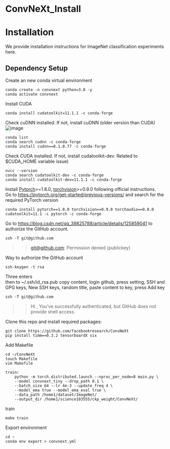 # ConvNeXt_Install
# Installation

We provide installation instructions for ImageNet classification experiments here.

## Dependency Setup
Create an new conda virtual environment
```
conda create -n convnext python=3.8 -y
conda activate convnext
```

Install CUDA
```
conda install cudatoolkit=11.1.1 -c conda-forge
```
Check cuDNN installed. If not, install cuDNN (older version than CUDA) <br>
![image](https://github.com/noyaboy/ConvNeXtV2_Install/assets/99811508/2760601b-d92a-45f3-b1cd-341f84e685d2)
```
conda list
conda search cudnn -c conda-forge
conda install cudnn==8.1.0.77 -c conda-forge
```
Check CUDA installed. If not, install cudatoolkit-dev. Related to $CUDA_HOME variable issue)
```
nvcc --version
conda search cudatoolkit-dev -c conda-forge
conda install cudatoolkit-dev=11.1.1 -c conda-forge
```
Install [Pytorch](https://pytorch.org/)>=1.8.0, [torchvision](https://pytorch.org/vision/stable/index.html)>=0.9.0 following official instructions. <br>
Go to https://pytorch.org/get-started/previous-versions/ and search for the required PyTorch version
```
conda install pytorch==1.8.0 torchvision==0.9.0 torchaudio==0.8.0 cudatoolkit=11.1 -c pytorch -c conda-forge
```
Go to https://blog.csdn.net/qq_38825788/article/details/125859041 to authorize the GitHub account.
```
ssh -T git@github.com
```
>> git@github.com: Permission denied (publickey) <br>

Way to authorize the GitHub account
```
ssh-keygen -t rsa
```
Three enters <br>
then to ~/.ssh/id_rsa.pub copy content, login github, press setting, SSH and GPG keys, New SSH keys, random title, paste content to key, press Add key
```
ssh -T git@github.com
```
>> Hi <username>, You've successfully authenticated, but GitHub does not provide shell access.


Clone this repo and install required packages:
```
git clone https://github.com/facebookresearch/ConvNeXt
pip install timm==0.3.2 tensorboardX six
```
Add Makefile
```
cd ~/ConvNeXt
touch Makefile
vim Makefile
```
```
train:
	python -m torch.distributed.launch --nproc_per_node=8 main.py \
	--model convnext_tiny --drop_path 0.1 \
	--batch_size 64 --lr 4e-3 --update_freq 4 \
	--model_ema true --model_ema_eval true \
	--data_path /home1/dataset/ImageNet/
	--output_dir /home1/science103555/ckp_weight/ConvNeXt/
```
train
```
make train
```
Export environment
```
cd ~
conda env export > convnext.yml
```

